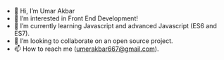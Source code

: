 - 👋 Hi, I’m Umar Akbar
- 👀 I’m interested in Front End Development! 
- 🌱 I’m currently learning Javascript and advanced Javascript (ES6 and ES7).
- 💞️ I’m looking to collaborate on an open source project.
- 📫 How to reach me (umerakbar667@gmail.com).

<!---
umer667/umer667 is a ✨ special ✨ repository because its `README.md` (this file) appears on your GitHub profile.
You can click the Preview link to take a look at your changes.
--->
